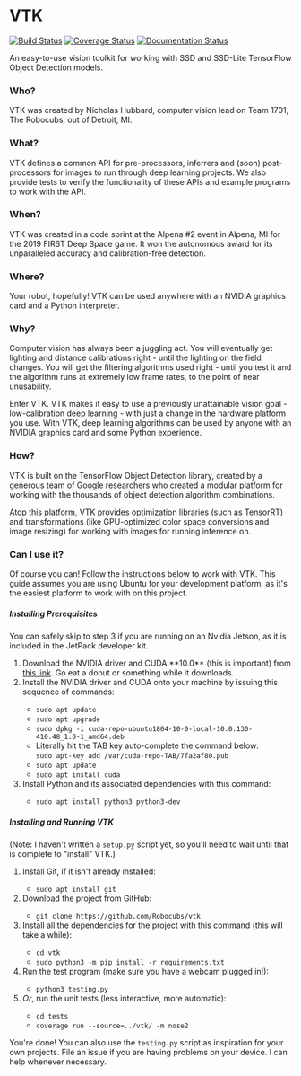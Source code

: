 # VTK

[![Build Status](https://travis-ci.com/Robocubs/vtk.svg?branch=master)](https://travis-ci.com/Robocubs/vtk)
[![Coverage Status](https://coveralls.io/repos/github/Robocubs/vtk/badge.svg?branch=master)](https://coveralls.io/github/Robocubs/vtk?branch=master)
[![Documentation Status](https://readthedocs.org/projects/vtk/badge/?version=latest)](https://vtk.readthedocs.io/en/latest/?badge=latest)

An easy-to-use vision toolkit for working with SSD and SSD-Lite TensorFlow Object Detection models.

### Who?

VTK was created by Nicholas Hubbard, computer vision lead on Team 1701, The Robocubs, out of Detroit, MI.

### What?

VTK defines a common API for pre-processors, inferrers and (soon) post-processors for images to run through deep learning projects. We also provide tests to verify the functionality of these APIs and example programs to work with the API.

### When?

VTK was created in a code sprint at the Alpena #2 event in Alpena, MI for the 2019 FIRST Deep Space game. It won the autonomous award for its unparalleled accuracy and calibration-free detection.

### Where?

Your robot, hopefully! VTK can be used anywhere with an NVIDIA graphics card and a Python interpreter.

### Why?

Computer vision has always been a juggling act. You will eventually get lighting and distance calibrations right - until the lighting on the field changes. You will get the filtering algorithms used right - until you test it and the algorithm runs at extremely low frame rates, to the point of near unusability.

Enter VTK. VTK makes it easy to use a previously unattainable vision goal - low-calibration deep learning - with just a change in the hardware platform you use. With VTK, deep learning algorithms can be used by anyone with an NVIDIA graphics card and some Python experience.

### How?

VTK is built on the TensorFlow Object Detection library, created by a generous team of Google researchers who created a modular platform for working with the thousands of object detection algorithm combinations.

Atop this platform, VTK provides optimization libraries (such as TensorRT) and transformations (like GPU-optimized color space conversions and image resizing) for working with images for running inference on.

### Can I use it?

Of course you can! Follow the instructions below to work with VTK. This guide assumes you are using Ubuntu for your development platform, as it's the easiest platform to work with on this project.

##### Installing Prerequisites

You can safely skip to step 3 if you are running on an Nvidia Jetson, as it is included in the JetPack developer kit.

<ol>
	<li>Download the NVIDIA driver and CUDA **10.0** (this is important) from <a href="https://developer.nvidia.com/compute/cuda/10.0/Prod/local_installers/cuda-repo-ubuntu1804-10-0-local-10.0.130-410.48_1.0-1_amd64">this link</a>. Go eat a donut or something while it downloads.</li>
	<li>Install the NVIDIA driver and CUDA onto your machine by issuing this sequence of commands:</li>
	<ul>
		<li><code>sudo apt update</code></li>
		<li><code>sudo apt upgrade</code></li>
		<li><code>sudo dpkg -i cuda-repo-ubuntu1804-10-0-local-10.0.130-410.48_1.0-1_amd64.deb</code></li>
		<li>Literally hit the TAB key auto-complete the command below: <br><code>sudo apt-key add /var/cuda-repo-TAB/7fa2af80.pub</code></li>
		<li><code>sudo apt update</code></li>
		<li><code>sudo apt install cuda</code></li>
	</ul>
	<li>Install Python and its associated dependencies with this command:</li>
	<ul>
		<li><code>sudo apt install python3 python3-dev</code></li>
	</ul>
</ol>

##### Installing and Running VTK

(Note: I haven't written a `setup.py` script yet, so you'll need to wait until that is complete to "install" VTK.)

<ol>
	<li>Install Git, if it isn't already installed:</li>
	<ul>
		<li><code>sudo apt install git</code></li>
	</ul>
	<li>Download the project from GitHub:</li>
	<ul>
		<li><code>git clone https://github.com/Robocubs/vtk</code></li>
	</ul>
	<li>Install all the dependencies for the project with this command (this will take a while):</li>
	<ul>
		<li><code>cd vtk</code></li>
		<li><code>sudo python3 -m pip install -r requirements.txt</code></li>
	</ul>
	<li>Run the test program (make sure you have a webcam plugged in!):</li>
	<ul>
		<li><code>python3 testing.py</code></li>
	</ul>
	<li><i>Or</i>, run the unit tests (less interactive, more automatic):</li>
	<ul>
		<li><code>cd tests</code></li>
		<li><code>coverage run --source=../vtk/ -m nose2</code></li>
	</ul>
</ol>

You're done! You can also use the `testing.py` script as inspiration for your own projects. File an issue if you are having problems on your device. I can help whenever necessary.
